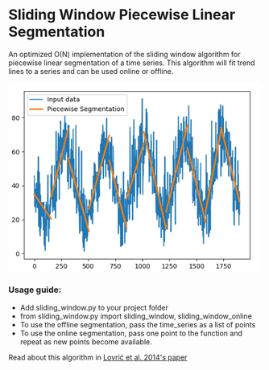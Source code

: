 # Sliding Window Piecewise Linear Segmentation
An optimized O(N) implementation of the sliding window algorithm for piecewise linear segmentation of a time series. This algorithm will fit trend lines to a series and can be used online or offline.

![alt text](https://github.com/SlackEight/sliding-window-pls/blob/main/example/segmentation.png?raw=true)


### Usage guide:
* Add sliding_window.py to your project folder
* from sliding_window.py import sliding_window, sliding_window_online
* To use the offline segmentation, pass the time_series as a list of points
* To use the online segmentation, pass one point to the function and repeat as new points become available.

Read about this algorithm in [Lovrić et al. 2014's paper](https://www.econstor.eu/bitstream/10419/147468/1/868006483.pdf)